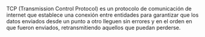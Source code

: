 TCP (Transmission Control Protocol) es un protocolo de comunicación de internet que establece una conexión entre entidades para garantizar que los datos enviados desde un punto a otro lleguen sin errores y en el orden en que fueron enviados, retransmitiendo aquellos que puedan perderse.